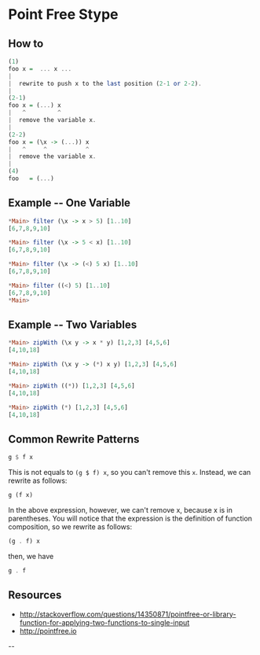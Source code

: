 # Point Free Stype

## How to

```haskell
(1)
foo x =  ... x ...
|                             
|  rewrite to push x to the last position (2-1 or 2-2).
|
(2-1)
foo x = (...) x
|   ^         ^
|  remove the variable x.
|
(2-2)
foo x = (\x -> (...)) x
|   ^     ^           ^             
|  remove the variable x.
|
(4)
foo   = (...)
```

## Example -- One Variable

```haskell
*Main> filter (\x -> x > 5) [1..10]
[6,7,8,9,10]
```

```haskell
*Main> filter (\x -> 5 < x) [1..10]
[6,7,8,9,10]
```

```haskell
*Main> filter (\x -> (<) 5 x) [1..10]
[6,7,8,9,10]
```

```haskell
*Main> filter ((<) 5) [1..10]
[6,7,8,9,10]
*Main>
```

## Example -- Two Variables

```haskell
*Main> zipWith (\x y -> x * y) [1,2,3] [4,5,6]
[4,10,18]
```

```haskell
*Main> zipWith (\x y -> (*) x y) [1,2,3] [4,5,6]
[4,10,18]
```

```haskell
*Main> zipWith ((*)) [1,2,3] [4,5,6]
[4,10,18]
```

```haskell
*Main> zipWith (*) [1,2,3] [4,5,6]
[4,10,18]
```

## Common Rewrite Patterns

```haskell
g $ f x
```

This is not equals to ```(g $ f) x```, so you can't remove this ```x```. Instead, we can rewrite as follows:

```haskell
g (f x)
```

In the above expression, however, we can't remove x, because x is in parentheses. You will notice that the expression is the definition of function composition, so we rewrite as follows: 

```haskell
(g . f) x
```  

then, we have

```haskell
g . f
```  

## Resources

 * http://stackoverflow.com/questions/14350871/pointfree-or-library-function-for-applying-two-functions-to-single-input
 * http://pointfree.io

--


